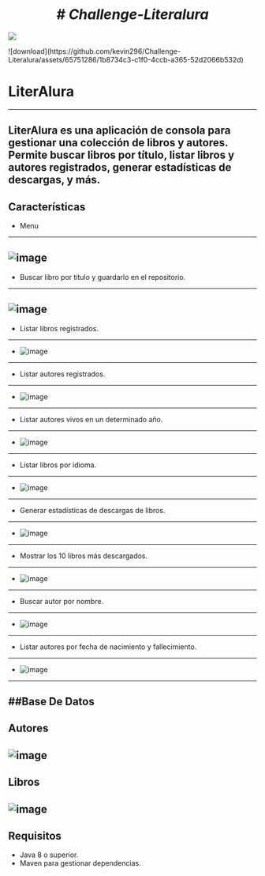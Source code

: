 <h1 align= "center"><em> # Challenge-Literalura </em></h1>
  <p align="left">
   <img src="https://img.shields.io/badge/STATUS-TERMINADO-green">
   </p>
![download](https://github.com/kevin296/Challenge-Literalura/assets/65751286/1b8734c3-c1f0-4ccb-a365-52d2066b532d)

# LiterAlura
---------------------------------------------------------------------------------
LiterAlura es una aplicación de consola para gestionar una colección de libros y autores. Permite buscar libros por título, listar libros y autores registrados, generar estadísticas de descargas, y más.
---------------------------------------------------------------------------------
## Características
- Menu
- ---------------------------------------------------------------------------------
  ![image](https://github.com/kevin296/Challenge-Literalura/assets/65751286/60a22789-d71a-4466-a533-012f778be66d)
---------------------------------------------------------------------------------
- Buscar libro por título y guardarlo en el repositorio.
- ---------------------------------------------------------------------------------
  ![image](https://github.com/kevin296/Challenge-Literalura/assets/65751286/c2d71871-2521-4354-bdae-2d5340393ce2)
---------------------------------------------------------------------------------
- Listar libros registrados.
- ---------------------------------------------------------------------------------
- ![image](https://github.com/kevin296/Challenge-Literalura/assets/65751286/4ff9aa09-f90d-493d-b940-5712da2d85fd)
---------------------------------------------------------------------------------
- Listar autores registrados.
- ---------------------------------------------------------------------------------
- ![image](https://github.com/kevin296/Challenge-Literalura/assets/65751286/35208e9b-65eb-4281-90ca-cb0b77e4025b)
---------------------------------------------------------------------------------
- Listar autores vivos en un determinado año.
- ---------------------------------------------------------------------------------
- ![image](https://github.com/kevin296/Challenge-Literalura/assets/65751286/6e93fd7a-b690-4515-a1a5-38f3c31e9fca)
---------------------------------------------------------------------------------
- Listar libros por idioma.
- ---------------------------------------------------------------------------------
- ![image](https://github.com/kevin296/Challenge-Literalura/assets/65751286/5b3f7b6d-3ddb-4f3f-bb4f-b6ff4722007e)
---------------------------------------------------------------------------------
- Generar estadísticas de descargas de libros.
- ---------------------------------------------------------------------------------
- ![image](https://github.com/kevin296/Challenge-Literalura/assets/65751286/14a3c1d7-1fde-4d78-8ba5-5ace0cc45895)
---------------------------------------------------------------------------------
- Mostrar los 10 libros más descargados.
- ---------------------------------------------------------------------------------
- ![image](https://github.com/kevin296/Challenge-Literalura/assets/65751286/a6f05659-ea23-4e93-ba57-6f0e517e8c73)
---------------------------------------------------------------------------------
- Buscar autor por nombre.
- ---------------------------------------------------------------------------------
- ![image](https://github.com/kevin296/Challenge-Literalura/assets/65751286/a6e87545-66da-4614-8875-e061c371428f)
---------------------------------------------------------------------------------
- Listar autores por fecha de nacimiento y fallecimiento.
- ---------------------------------------------------------------------------------
- ![image](https://github.com/kevin296/Challenge-Literalura/assets/65751286/5bb3f012-f316-465d-97a7-c07370ce2be2)
---------------------------------------------------------------------------------
##Base De Datos
---------------------------------------------------------------------------------
Autores
---------------------------------------------------------------------------------
![image](https://github.com/kevin296/Challenge-Literalura/assets/65751286/e307d83d-a49d-429f-80ef-acd72ce9672e)
---------------------------------------------------------------------------------
Libros 
---------------------------------------------------------------------------------
![image](https://github.com/kevin296/Challenge-Literalura/assets/65751286/7d5dee92-e52a-4ea7-8584-3d7715e570c7)
---------------------------------------------------------------------------------

## Requisitos

- Java 8 o superior.
- Maven para gestionar dependencias.
